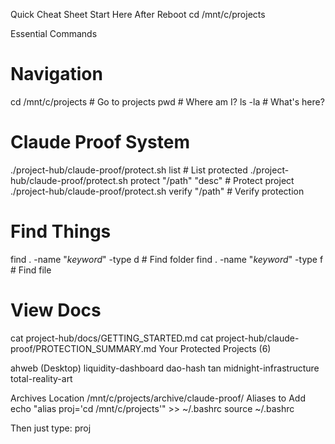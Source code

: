 Quick Cheat Sheet
Start Here After Reboot
cd /mnt/c/projects

Essential Commands
# Navigation
cd /mnt/c/projects                    # Go to projects
pwd                                   # Where am I?
ls -la                               # What's here?

# Claude Proof System
./project-hub/claude-proof/protect.sh list                    # List protected
./project-hub/claude-proof/protect.sh protect "/path" "desc"  # Protect project
./project-hub/claude-proof/protect.sh verify "/path"         # Verify protection

# Find Things
find . -name "*keyword*" -type d     # Find folder
find . -name "*keyword*" -type f     # Find file

# View Docs
cat project-hub/docs/GETTING_STARTED.md
cat project-hub/claude-proof/PROTECTION_SUMMARY.md
Your Protected Projects (6)

ahweb (Desktop)
liquidity-dashboard
dao-hash
tan
midnight-infrastructure
total-reality-art

Archives Location
/mnt/c/projects/archive/claude-proof/
Aliases to Add
echo "alias proj='cd /mnt/c/projects'" >> ~/.bashrc
source ~/.bashrc

Then just type: proj
